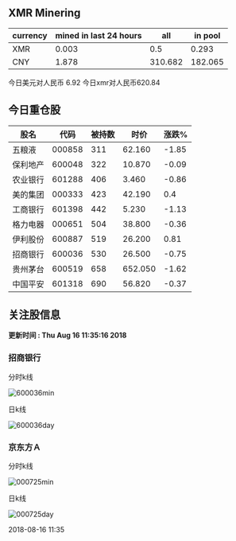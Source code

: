 ## XMR Minering

|currency|mined in last 24 hours|all|in pool|
|---|---|---|---|
|XMR|0.003|0.5|0.293|
|CNY|1.878|310.682|182.065|

今日美元对人民币 6.92	今日xmr对人民币620.84


## 今日重仓股 

|股名|代码|被持数|时价|涨跌%|
|---|---|---|---|---|
|五粮液|000858|311|62.160|-1.85|
|保利地产|600048|322|10.870|-0.09|
|农业银行|601288|406|3.460|-0.86|
|美的集团|000333|423|42.190|0.4|
|工商银行|601398|442|5.230|-1.13|
|格力电器|000651|504|38.800|-0.36|
|伊利股份|600887|519|26.200|0.81|
|招商银行|600036|530|26.500|-0.75|
|贵州茅台|600519|658|652.050|-1.62|
|中国平安|601318|690|56.820|-0.37|

## 关注股信息
**更新时间 : Thu Aug 16 11:35:16 2018**
### 招商银行 
分时k线

![600036min](http://image.sinajs.cn/newchart/min/n/sh600036.gif)

日k线

![600036day](http://image.sinajs.cn/newchart/daily/n/sh600036.gif)

### 京东方Ａ 
分时k线

![000725min](http://image.sinajs.cn/newchart/min/n/sz000725.gif)

日k线

![000725day](http://image.sinajs.cn/newchart/daily/n/sz000725.gif)

2018-08-16 11:35